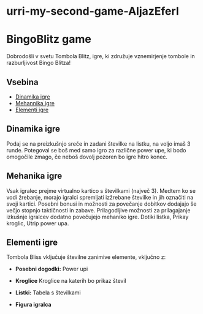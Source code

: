 ﻿# urri-my-second-game-AljazEferl

 # BingoBlitz game


Dobrodošli v svetu Tombola Blitz, igre, ki združuje vznemirjenje tombole in razburljivost Bingo Blitza!

## Vsebina
- [Dinamika igre](#dinamika-igre)
- [Mehannika igre](#mehanika-igre)
- [Elementi igre](#elementi-igre)

## Dinamika igre
Podaj se na preizkušnjo sreče in zadani  številke na listku, na voljo imaš 3 runde. Potegoval se boš med samo igro za različne power upe, ki bodo omogočile zmago, če neboš dovolj pozoren bo igre hitro konec.

## Mehanika igre
Vsak igralec prejme virtualno kartico s številkami (največ 3). Medtem ko se vodi žrebanje, morajo igralci spremljati izžrebane številke in jih označiti na svoji kartici. Posebni bonusi in možnosti za povečanje dobitkov dodajajo še večjo stopnjo taktičnosti in zabave. Prilagodljive možnosti za prilagajanje izkušnje igralcev dodatno povečujejo mehaniko igre.
Dotiki listka, Prikay kroglic, Utrip power upa.

## Elementi igre
Tombola Bliss vključuje številne zanimive elemente, vključno z:

- **Posebni dogodki:** Power upi
  
- **Kroglice** Kroglice na katerih bo prikaz števil

- **Listki:** Tabela s številkami

- **Figura igralca** 


